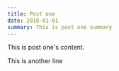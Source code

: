 ```yaml
---
title: Post one
date: 2018-01-01
summary: This is post one summary
---
```


This is post one's content.

This is another line
